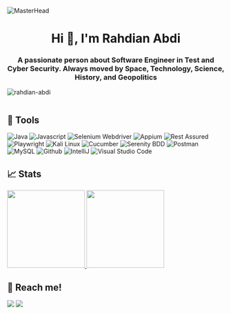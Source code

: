 ![MasterHead](https://tryhackme.com/badge/2173443)
<h1 align="center">Hi 👋, I'm Rahdian Abdi</h1>
<h3 align="center">A passionate person about Software Engineer in Test and Cyber Security. Always moved by Space, Technology, Science, History, and Geopolitics</h3>

<p align="left"> 
  <img src="https://komarev.com/ghpvc/?username=rahdian-abdi&label=Profile%20views&color=0e75b6&style=flat" alt="rahdian-abdi" /> 
</p>

<p align="left"> 
  <a href="https://twitter.com/" target="blank"><img src="https://img.shields.io/twitter/follow/?logo=twitter&style=for-the-badge" alt="" /></a> 
</p>

## 🔨 Tools

![Java](https://img.shields.io/badge/Java-ED8B00?style=for-the-badge&logo=openjdk&logoColor=white)
![Javascript](https://img.shields.io/badge/JavaScript-F7DF1E?style=for-the-badge&logo=javascript&logoColor=black)
![Selenium Webdriver](https://img.shields.io/badge/-selenium-181717?style=for-the-badge&logo=selenium)
![Appium](https://img.shields.io/badge/-appium-662d91?style=for-the-badge&logo=appium)
![Rest Assured](https://img.shields.io/badge/Rest%20Assured-20B2AA?style=for-the-badge)
![Playwright](https://img.shields.io/badge/Playwright-43853D?style=for-the-badge&logo=appium)
![Kali Linux](https://img.shields.io/badge/Kali_Linux-557C94?style=for-the-badge&logo=kali-linux&logoColor=white)
![Cucumber](https://img.shields.io/badge/-cucumber-181717?style=for-the-badge&logo=cucumber)
![Serenity BDD](https://img.shields.io/badge/-serenitybdd-181717?style=for-the-badge&logo=serenitybdd)
![Postman](https://img.shields.io/badge/-postman-181717?style=for-the-badge&logo=postman)
![MySQL](https://img.shields.io/badge/-mysql-181717?style=for-the-badge&logo=mysql)
![Github](https://img.shields.io/badge/GitHub-100000?style=for-the-badge&logo=github&logoColor=white)
![IntelliJ](https://img.shields.io/badge/IntelliJ-000000.svg?style=for-the-badge&logo=intellij-idea&logoColor=white)
![Visual Studio Code](https://img.shields.io/badge/Visual%20Studio%20Code-0078d7.svg?style=for-the-badge&logo=visual-studio-code&logoColor=white)

## 📈 Stats

<p align="left">
  <a href="https://github.com/rahdian-abdi">
    <img height="180em" src="https://github-readme-stats-eight-theta.vercel.app/api?username=rahdian-abdi&show_icons=true&theme=algolia&include_all_commits=true&count_private=true"/>
    <img height="180em" src="https://github-readme-stats-eight-theta.vercel.app/api/top-langs/?username=rahdian-abdi&layout=compact&langs_count=8&theme=algolia"/>
  </a>
</p>

## 🔗 Reach me!

<p>
  <a href="https://www.linkedin.com/in/rahdianabdi/" target="blank"><img src="https://img.shields.io/badge/-linkedin-181717?style=for-the-badge&logo=linkedin" /></a>
  <a href="mailto: rahdian.abdi@yahoo.com" target="blank"><img src="https://img.shields.io/badge/-yahoo-181717?style=for-the-badge&logo=yahoo" /></a>
</p>
